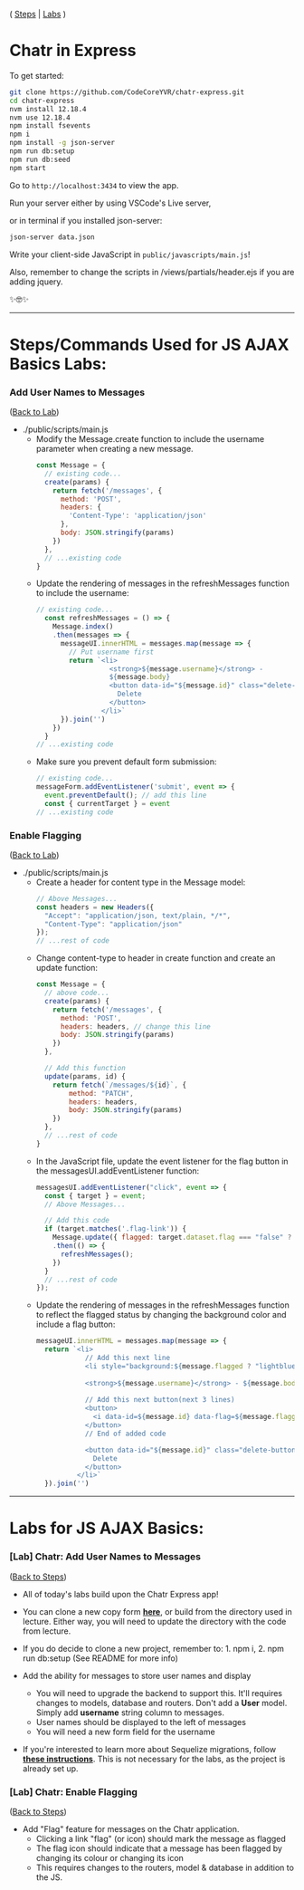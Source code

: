 ( [Steps](#stepscommands-used-for-labs) | [Labs](#labs-for-js-ajax-basics) )
# Chatr in Express

To get started:

```bash
git clone https://github.com/CodeCoreYVR/chatr-express.git
cd chatr-express
nvm install 12.18.4
nvm use 12.18.4
npm install fsevents
npm i
npm install -g json-server
npm run db:setup
npm run db:seed
npm start
```

Go to `http://localhost:3434` to view the app.

Run your server either by using VSCode's Live server, 

or in terminal if you installed json-server:
```bash
json-server data.json
```

Write your client-side JavaScript in `public/javascripts/main.js`!

Also, remember to change the scripts in /views/partials/header.ejs if you are adding jquery.

✨🤓✨

---
# Steps/Commands Used for JS AJAX Basics Labs: 
### Add User Names to Messages
([Back to Lab](#lab-chatr-add-user-names-to-messages))
* ./public/scripts/main.js
  * Modify the Message.create function to include the username parameter when creating a new message.
    ```javascript 
    const Message = {
      // existing code...
      create(params) {
        return fetch('/messages', { 
          method: 'POST',
          headers: {
            'Content-Type': 'application/json'
          },
          body: JSON.stringify(params)
        })
      },
      // ...existing code
    }
    ```
  * Update the rendering of messages in the refreshMessages function to include the username:
    ```javascript    
    // existing code...
      const refreshMessages = () => {
        Message.index()
        .then(messages => { 
          messageUI.innerHTML = messages.map(message => {
            // Put username first
            return `<li>
                      <strong>${message.username}</strong> - 
                      ${message.body}
                      <button data-id="${message.id}" class="delete-button">
                        Delete
                      </button>
                    </li>`
          }).join('')
        })
      }
    // ...existing code
    ```
  * Make sure you prevent default form submission:
    ```javascript    
    // existing code...
    messageForm.addEventListener('submit', event => {
      event.preventDefault(); // add this line   
      const { currentTarget } = event 
    // ...existing code
    ```


### Enable Flagging
([Back to Lab](#lab-chatr-enable-flagging))
* ./public/scripts/main.js
  * Create a header for content type in the Message model:
    ```javascript 
    // Above Messages...
    const headers = new Headers({
      "Accept": "application/json, text/plain, */*",
      "Content-Type": "application/json"
    });
    // ...rest of code
    ```
  * Change content-type to header in create function and create an update function:
    ```javascript 
    const Message = {
      // above code...
      create(params) {
        return fetch('/messages', { 
          method: 'POST',
          headers: headers, // change this line
          body: JSON.stringify(params)
        })
      },

      // Add this function
      update(params, id) {
        return fetch(`/messages/${id}`, {
            method: "PATCH",
            headers: headers,
            body: JSON.stringify(params)
        })
      },
      // ...rest of code
    }
    ```
  * In the JavaScript file, update the event listener for the flag button in the messagesUI.addEventListener function:
    ```javascript 
    messagesUI.addEventListener("click", event => {
      const { target } = event;
      // Above Messages...

      // Add this code
      if (target.matches('.flag-link')) {
        Message.update({ flagged: target.dataset.flag === "false" ? true : false }, target.dataset.id)
        .then(() => {
          refreshMessages();
        })
      }
      // ...rest of code
    });
    ```
  * Update the rendering of messages in the refreshMessages function to reflect the flagged status by changing the background color and include a flag button:
    ```javascript 
    messageUI.innerHTML = messages.map(message => {
      return `<li>
                // Add this next line
                <li style="background:${message.flagged ? "lightblue" : "lightpink"}">
                
                <strong>${message.username}</strong> - ${message.body}
                
                // Add this next button(next 3 lines)
                <button>
                  <i data-id=${message.id} data-flag=${message.flagged} class="flag-link">flag</i>
                </button>
                // End of added code

                <button data-id="${message.id}" class="delete-button">
                  Delete
                </button>
              </li>`
      }).join('')
    ```


---
# Labs for JS AJAX Basics:

### [Lab] Chatr: Add User Names to Messages
([Back to Steps](#add-user-names-to-messages))
* All of today's labs build upon the Chatr Express app!

* You can clone a new copy form [**here**](https://github.com/CodeCoreYVR/chatr-express), or build from the directory used in lecture.  Either way, you will need to update the directory with the code from lecture.

* If you do decide to clone a new project, remember to: 1. npm i, 2. npm run db:setup (See README for more info)

* Add the ability for messages to store user names and display

  * You will need to upgrade the backend to support this. It'll requires changes to models, database and routers. Don't add a **User** model. Simply add **username** string column to messages.
  * User names should be displayed to the left of messages
  * You will need a new form field for the username

* If you're interested to learn more about Sequelize migrations, follow [**these instructions**](https://sequelize.org/v3/docs/migrations/#addcolumntablenameoroptions-attributename-datatypeoroptions-options). This is not necessary for the labs, as the project is already set up.


### [Lab] Chatr: Enable Flagging
([Back to Steps](#enable-flagging))
* Add "Flag" feature for messages on the Chatr application.
  * Clicking a link "flag" (or icon) should mark the message as flagged
  * The flag icon should indicate that a message has been flagged by changing its colour or changing its icon
  * This requires changes to the routers, model & database in addition to the JS.

